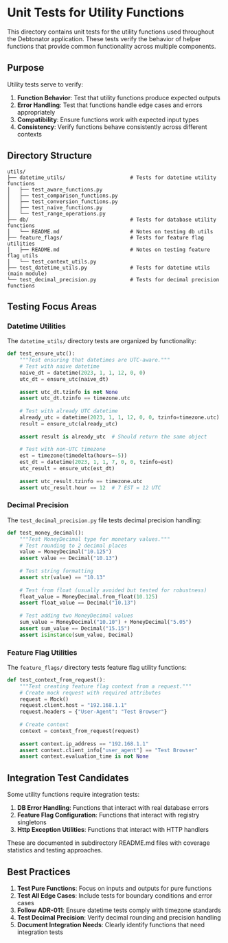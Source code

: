 # Unit Tests for Utility Functions

This directory contains unit tests for the utility functions used throughout the Debtonator application. These tests verify the behavior of helper functions that provide common functionality across multiple components.

## Purpose

Utility tests serve to verify:

1. **Function Behavior**: Test that utility functions produce expected outputs
2. **Error Handling**: Test that functions handle edge cases and errors appropriately
3. **Compatibility**: Ensure functions work with expected input types
4. **Consistency**: Verify functions behave consistently across different contexts

## Directory Structure

```tree
utils/
├── datetime_utils/                     # Tests for datetime utility functions
│   ├── test_aware_functions.py
│   ├── test_comparison_functions.py
│   ├── test_conversion_functions.py
│   ├── test_naive_functions.py
│   └── test_range_operations.py
├── db/                                 # Tests for database utility functions
│   └── README.md                       # Notes on testing db utils
├── feature_flags/                      # Tests for feature flag utilities
│   ├── README.md                       # Notes on testing feature flag utils
│   └── test_context_utils.py
├── test_datetime_utils.py              # Tests for datetime utils (main module)
└── test_decimal_precision.py           # Tests for decimal precision functions
```

## Testing Focus Areas

### Datetime Utilities

The `datetime_utils/` directory tests are organized by functionality:

```python
def test_ensure_utc():
    """Test ensuring that datetimes are UTC-aware."""
    # Test with naive datetime
    naive_dt = datetime(2023, 1, 1, 12, 0, 0)
    utc_dt = ensure_utc(naive_dt)
    
    assert utc_dt.tzinfo is not None
    assert utc_dt.tzinfo == timezone.utc
    
    # Test with already UTC datetime
    already_utc = datetime(2023, 1, 1, 12, 0, 0, tzinfo=timezone.utc)
    result = ensure_utc(already_utc)
    
    assert result is already_utc  # Should return the same object
    
    # Test with non-UTC timezone
    est = timezone(timedelta(hours=-5))
    est_dt = datetime(2023, 1, 1, 7, 0, 0, tzinfo=est)
    utc_result = ensure_utc(est_dt)
    
    assert utc_result.tzinfo == timezone.utc
    assert utc_result.hour == 12  # 7 EST = 12 UTC
```

### Decimal Precision

The `test_decimal_precision.py` file tests decimal precision handling:

```python
def test_money_decimal():
    """Test MoneyDecimal type for monetary values."""
    # Test rounding to 2 decimal places
    value = MoneyDecimal("10.125")
    assert value == Decimal("10.13")
    
    # Test string formatting
    assert str(value) == "10.13"
    
    # Test from float (usually avoided but tested for robustness)
    float_value = MoneyDecimal.from_float(10.125)
    assert float_value == Decimal("10.13")
    
    # Test adding two MoneyDecimal values
    sum_value = MoneyDecimal("10.10") + MoneyDecimal("5.05")
    assert sum_value == Decimal("15.15")
    assert isinstance(sum_value, Decimal)
```

### Feature Flag Utilities

The `feature_flags/` directory tests feature flag utility functions:

```python
def test_context_from_request():
    """Test creating feature flag context from a request."""
    # Create mock request with required attributes
    request = Mock()
    request.client.host = "192.168.1.1"
    request.headers = {"User-Agent": "Test Browser"}
    
    # Create context
    context = context_from_request(request)
    
    assert context.ip_address == "192.168.1.1"
    assert context.client_info["user_agent"] == "Test Browser"
    assert context.evaluation_time is not None
```

## Integration Test Candidates

Some utility functions require integration tests:

1. **DB Error Handling**: Functions that interact with real database errors
2. **Feature Flag Configuration**: Functions that interact with registry singletons
3. **Http Exception Utilities**: Functions that interact with HTTP handlers

These are documented in subdirectory README.md files with coverage statistics and testing approaches.

## Best Practices

1. **Test Pure Functions**: Focus on inputs and outputs for pure functions
2. **Test All Edge Cases**: Include tests for boundary conditions and error cases
3. **Follow ADR-011**: Ensure datetime tests comply with timezone standards
4. **Test Decimal Precision**: Verify decimal rounding and precision handling
5. **Document Integration Needs**: Clearly identify functions that need integration tests
